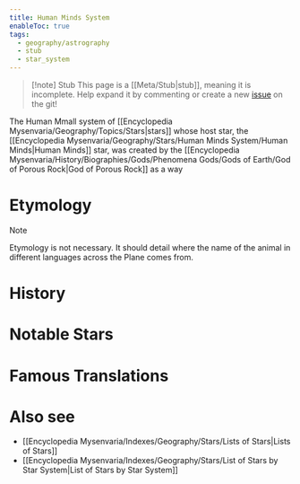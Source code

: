 ```yaml
---
title: Human Minds System
enableToc: true
tags:
  - geography/astrography
  - stub
  - star_system
---
```


> [!note] Stub
> This page is a [[Meta/Stub|stub]], meaning it is incomplete. Help expand it by commenting or create a new [issue](https://github.com/RagtimeGal/quartz--encyclopedia-mysenvaria/issues/new/choose) on the git!


The Human M[](Meta/Stubs.md)mall system of [[Encyclopedia Mysenvaria/Geography/Topics/Stars|stars]] whose host star, the [[Encyclopedia Mysenvaria/Geography/Stars/Human Minds System/Human Minds|Human Minds]] star, was created by the [[Encyclopedia Mysenvaria/History/Biographies/Gods/Phenomena Gods/Gods of Earth/God of Porous Rock|God of Porous Rock]] as a way
# Etymology

> [!note]
> Etymology is not necessary. It should detail where the name of the animal in different languages across the Plane comes from.
# History

# Notable Stars

# Famous Translations

# Also see
- [[Encyclopedia Mysenvaria/Indexes/Geography/Stars/Lists of Stars|Lists of Stars]]
- [[Encyclopedia Mysenvaria/Indexes/Geography/Stars/List of Stars by Star System|List of Stars by Star System]]

